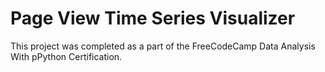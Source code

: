 # Page View Time Series Visualizer
This project was completed as a part of the FreeCodeCamp Data Analysis With pPython Certification.
